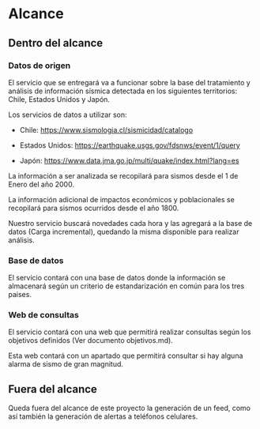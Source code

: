 # Alcance

## Dentro del alcance

### Datos de origen

El servicio que se entregará va a funcionar sobre la base del tratamiento y análisis de información sísmica detectada en los siguientes territorios: Chile, Estados Unidos y Japón.

Los servicios de datos a utilizar son:

- Chile: https://www.sismologia.cl/sismicidad/catalogo

- Estados Unidos: https://earthquake.usgs.gov/fdsnws/event/1/query

- Japón: https://www.data.jma.go.jp/multi/quake/index.html?lang=es

La información a ser analizada se recopilará para sismos desde el 1 de Enero del año 2000.

La información adicional de impactos económicos y poblacionales se recopilará para sismos ocurridos desde el año 1800.

Nuestro servicio buscará novedades cada hora y las agregará a la base de datos (Carga incremental), quedando la misma disponible para realizar análisis.

### Base de datos

El servicio contará con una base de datos donde la información se almacenará según un criterio de estandarización en común para los tres paises.

### Web de consultas

El servicio contará con una web que permitirá realizar consultas según los objetivos definidos (Ver documento objetivos.md).

Esta web contará con un apartado que permitirá consultar si hay alguna alarma de sismo de gran magnitud.

## Fuera del alcance

Queda fuera del alcance de este proyecto la generación de un feed, como así también la generación de alertas a teléfonos celulares.
